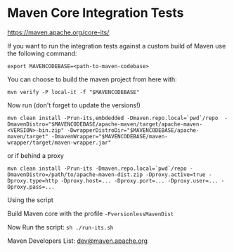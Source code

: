 <!---
Licensed to the Apache Software Foundation (ASF) under one
or more contributor license agreements.  See the NOTICE file
distributed with this work for additional information
regarding copyright ownership.  The ASF licenses this file
to you under the Apache License, Version 2.0 (the
"License"); you may not use this file except in compliance
with the License.  You may obtain a copy of the License at

  http://www.apache.org/licenses/LICENSE-2.0

Unless required by applicable law or agreed to in writing,
software distributed under the License is distributed on an
"AS IS" BASIS, WITHOUT WARRANTIES OR CONDITIONS OF ANY
KIND, either express or implied.  See the License for the
specific language governing permissions and limitations
under the License.
-->
Maven Core Integration Tests
========

<https://maven.apache.org/core-its/>

If you want to run the integration tests against a custom build of Maven use the following command:

```
export MAVENCODEBASE=<path-to-maven-codebase>
```

You can choose to build the maven project from here with:
```
mvn verify -P local-it -f "$MAVENCODEBASE"
```

Now run (don't forget to update the versions!)
```
mvn clean install -Prun-its,embdedded -Dmaven.repo.local=`pwd`/repo  -DmavenDistro="$MAVENCODEBASE/apache-maven/target/apache-maven-<VERSION>-bin.zip" -DwrapperDistroDir="$MAVENCODEBASE/apache-maven/target" -DmavenWrapper="$MAVENCODEBASE/maven-wrapper/target/maven-wrapper.jar"
```

or if behind a proxy

```
mvn clean install -Prun-its -Dmaven.repo.local=`pwd`/repo -DmavenDistro=/path/to/apache-maven-dist.zip -Dproxy.active=true -Dproxy.type=http -Dproxy.host=... -Dproxy.port=... -Dproxy.user=... -Dproxy.pass=...
```

Using the script 

Build Maven core with the profile `-PversionlessMavenDist`

Now Run the script: `sh ./run-its.sh` 

Maven Developers List: dev@maven.apache.org
